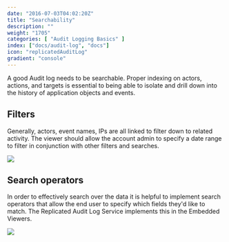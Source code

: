 ```yaml
---
date: "2016-07-03T04:02:20Z"
title: "Searchability"
description: ""
weight: "1705"
categories: [ "Audit Logging Basics" ]
index: ["docs/audit-log", "docs"]
icon: "replicatedAuditLog"
gradient: "console"
---
```


A good Audit log needs to be searchable. Proper indexing on actors, actions, and targets is essential to being able to isolate and drill down into the history of application objects and events.

## Filters
Generally, actors, event names, IPs are all linked to filter down to related activity. The viewer should allow the account admin to specify a date range to filter in conjunction with other filters and searches.

<img class="mask-img" src="/images/audit-log/filter-options.png">

## Search operators
In order to effectively search over the data it is helpful to implement search operators that allow the end user to specify which fields they'd like to match. The Replicated Audit Log Service implements this in the Embedded Viewers.

<img class="mask-img" src="/images/audit-log/search-operators.png">
